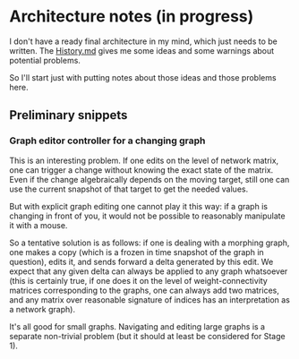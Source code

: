 # Architecture notes (in progress)

I don't have a ready final architecture in my mind, which just needs to be written. The [History.md](History.md) gives me some ideas and some warnings about potential problems.

So I'll start just with putting notes about those ideas and those problems here.

## Preliminary snippets

### Graph editor controller for a changing graph

This is an interesting problem. If one edits on the level of network matrix, one can trigger a change without knowing the exact state of the matrix. Even if the change algebraically depends on the moving target, still one can use the current snapshot of that target to get the needed values.

But with explicit graph editing one cannot play it this way: if a graph is changing in front of you, it would not be possible to reasonably manipulate it with a mouse.

So a tentative solution is as follows: if one is dealing with a morphing graph, one makes a copy (which is a frozen in time snapshot of the graph in question), edits it, and sends forward a delta generated by this edit. We expect that any given delta can always be applied to any graph whatsoever (this is certainly true, if one does it on the level of weight-connectivity matrices corresponding to the graphs, one can always add two matrices, and any matrix over reasonable signature of indices has an interpretation as a network graph).

It's all good for small graphs. Navigating and editing large graphs is a separate non-trivial problem (but it should at least be considered for Stage 1).
